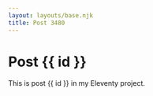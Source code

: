 ```yaml
---
layout: layouts/base.njk
title: Post 3480
---
```


# Post {{ id }}

This is post {{ id }} in my Eleventy project.
